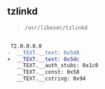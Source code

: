 ## tzlinkd

> `/usr/libexec/tzlinkd`

```diff

 72.0.0.0.0
-  __TEXT.__text: 0x5d8
+  __TEXT.__text: 0x5dc
   __TEXT.__auth_stubs: 0x1c0
   __TEXT.__const: 0x58
   __TEXT.__cstring: 0x94

```

